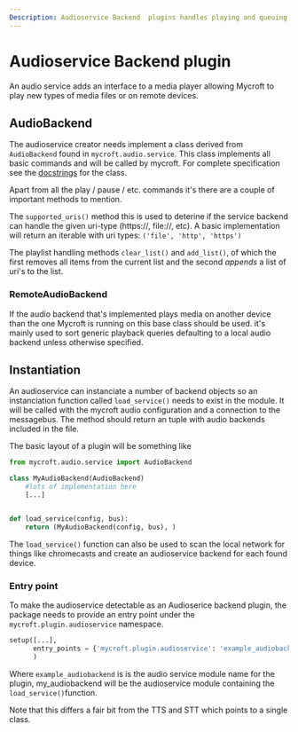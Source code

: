 ```yaml
---
Description: Audioservice Backend  plugins handles playing and queuing audio files.
---
```

# Audioservice Backend plugin

An audio service adds an interface to a media player allowing Mycroft to play new types of media files or on remote devices.

## AudioBackend
The audioservice creator needs implement a class derived from `AudioBackend` found in `mycroft.audio.service`. This class implements all basic commands and will be called by mycroft. For complete specification see the [docstrings](https://github.com/MycroftAI/mycroft-core/blob/dev/mycroft/audio/services/__init__.py) for the class.

Apart from all the play / pause / etc. commands it's there are a couple of important methods to mention.

The `supported_uris()` method this is used to deterine if the service backend can handle the given uri-type (https://, file://, etc). A basic implementation will return an iterable with uri types: `('file', 'http', 'https')`

The playlist handling methods `clear_list()` and `add_list()`, of which the first removes all items from the current list and the second _appends_ a list of uri's to the list.

### RemoteAudioBackend

If the audio backend that's implemented plays media on another device than the one Mycroft is running on this base class should be used. it's mainly used to sort generic playback queries defaulting to a local audio backend unless otherwise specified.

## Instantiation

An audioservice can instanciate a number of backend objects so an instanciation function called `load_service()` needs to exist in the module. It will be called with the mycroft audio configuration and a connection to the messagebus. The method should return an tuple with audio backends included in the file.

The basic layout of a plugin will be something like

```python
from mycroft.audio.service import AudioBackend

class MyAudioBackend(AudioBackend)
    #lots of implementation here
    [...]


def load_service(config, bus):
    return (MyAudioBackend(config, bus), )
```

The `load_service()` function can also be used to scan the local network for things like chromecasts and create an audioservice backend for each found device.

### Entry point

To make the audioservice detectable as an Audioserice backend plugin, the package needs to provide an entry point under the `mycroft.plugin.audioservice` namespace.

```python
setup([...],
      entry_points = {'mycroft.plugin.audioservice': 'example_audiobackend = my_audiobackend'}
      )
```

Where `example_audiobackend` is is the audio service module name for the plugin, my_audiobackend will be the audioservice module containing the `load_service()`function.

Note that this differs a fair bit from the TTS and STT which points to a single class.

